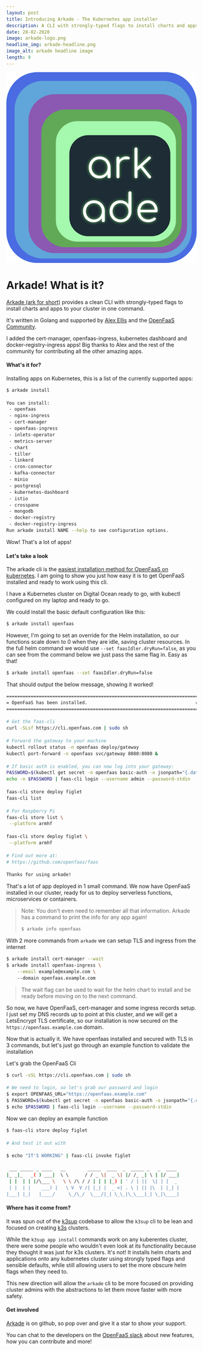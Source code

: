 ```yaml
---
layout: post
title: Introducing Arkade - The Kubernetes app installer
description: A CLI with strongly-typed flags to install charts and apps to your cluster in one command.
date: 28-02-2020
image: arkade-logo.png
headline_img: arkade-headline.png
image_alt: arkade headline image
length: 9
---
```



![arkade logo](/images/arkade-logo.png)


# Arkade! What is it?

[Arkade (ark for short)](https://get-arkade.dev) provides a clean CLI with strongly-typed flags to install charts and apps to your cluster in one command.

It's written in Golang and supported by [Alex Ellis](https://twitter.com/alexellisuk) and the [OpenFaaS Community](https://www.openfaas.com/).

I added the cert-manager, openfaas-ingress, kubernetes dashboard and docker-registry-ingress apps! Big thanks to Alex 
and the rest of the community for contributing all the other amazing apps.

#### What's it for?
Installing apps on Kubernetes, this is a list of the currently supported apps:

```sh 
$ arkade install 

You can install: 
 - openfaas
 - nginx-ingress
 - cert-manager
 - openfaas-ingress
 - inlets-operator
 - metrics-server
 - chart
 - tiller
 - linkerd
 - cron-connector
 - kafka-connector
 - minio
 - postgresql
 - kubernetes-dashboard
 - istio
 - crosspane
 - mongodb
 - docker-registry
 - docker-registry-ingress
Run arkade install NAME --help to see configuration options.

```

Wow! That's a lot of apps! 

#### Let's take a look 
The arkade cli is the [easiest installation method for OpenFaaS on kubernetes](https://docs.openfaas.com/deployment/kubernetes/#a-deploy-with-arkade-fastest-option).
I am going to show you just how easy it is to get OpenFaaS installed and ready to work using this cli. 
 
I have a Kubernetes cluster on Digital Ocean ready to go, with kubectl configured on my laptop and ready to go.

We could install the basic default configuration like this:
```sh 
$ arkade install openfaas
```


However, I'm going to set an override for the Helm installation, so our functions scale down to 0 when they are idle, saving 
cluster resources. In the full helm command we would use `--set faasIdler.dryRun=false`, as you can see from the command below
we just pass the same flag in. Easy as that!

```sh 
$ arkade install openfaas --set faasIdler.dryRun=false
```

That should output the below message, showing it worked! 
```sh 
=======================================================================
= OpenFaaS has been installed.                                        =
=======================================================================

# Get the faas-cli
curl -SLsf https://cli.openfaas.com | sudo sh

# Forward the gateway to your machine
kubectl rollout status -n openfaas deploy/gateway
kubectl port-forward -n openfaas svc/gateway 8080:8080 &

# If basic auth is enabled, you can now log into your gateway:
PASSWORD=$(kubectl get secret -n openfaas basic-auth -o jsonpath="{.data.basic-auth-password}" | base64 --decode; echo)
echo -n $PASSWORD | faas-cli login --username admin --password-stdin

faas-cli store deploy figlet
faas-cli list

# For Raspberry Pi
faas-cli store list \
 --platform armhf

faas-cli store deploy figlet \
 --platform armhf

# Find out more at:
# https://github.com/openfaas/faas

Thanks for using arkade!

```


That's a lot of app deployed in 1 small command. We now have OpenFaaS installed in our cluster, ready for us to deploy serverless functions, microservices or containers.

> Note: You don't even need to remember all that information. Arkade has a command to print the info for any app again!
> ```sh 
> $ arkade info openfaas
> ```


With 2 more commands from `arkade` we can setup TLS and ingress from the internet

```sh 
$ arkade install cert-manager --wait
$ arkade install openfaas-ingress \
    --email example@example.com \ 
    --domain openfaas.example.com

```
> The wait flag can be used to wait for the helm chart to install and be ready before moving on to the next command.

So now, we have OpenFaaS, cert-manager and some ingress records setup. I just set my DNS records up to point at this 
cluster, and we will get a LetsEncrypt TLS certificate, so our installation is now secured on the 
`https://openfaas.example.com` domain.

Now that is actually it. We have openfaas installed and secured with TLS in 3 commands, but let's just go through an example
function to validate the installation

Let's grab the OpenFaaS Cli

```sh
$ curl -sSL https://cli.openfaas.com | sudo sh

# We need to login, so let's grab our password and login
$ export OPENFAAS_URL="https://openfaas.example.com"
$ PASSWORD=$(kubectl get secret -n openfaas basic-auth -o jsonpath="{.data.basic-auth-password}" | base64 --decode; echo)
$ echo $PASSWORD | faas-cli login --username --password-stdin
```

Now we can deploy an example function

```sh 
$ faas-cli store deploy figlet

# And test it out with

$ echo "IT'S WORKING" | faas-cli invoke figlet

 ___ _____ _ ____   __        _____  ____  _  _____ _   _  ____ 
|_ _|_   _( ) ___|  \ \      / / _ \|  _ \| |/ /_ _| \ | |/ ___|
 | |  | | |/\___ \   \ \ /\ / / | | | |_) | ' / | ||  \| | |  _ 
 | |  | |    ___) |   \ V  V /| |_| |  _ <| . \ | || |\  | |_| |
|___| |_|   |____/     \_/\_/  \___/|_| \_\_|\_\___|_| \_|\____|

```

#### Where has it come from?

It was spun out of the [k3sup](https://github.com/alexellis/k3sup) codebase to allow the `k3sup` cli to be lean and focused
on creating [k3s](https://k3s.io/) clusters.

While the `k3sup app install` commands work on any kuberentes cluster, there were some people who wouldn't even look at 
its functionality because they thought it was just for k3s clusters. It's not! It installs helm charts and applications
onto any kubernetes cluster using strongly typed flags and sensible defaults, while still allowing users to set the more
obscure helm flags when they need to.

This new direction will allow the `arkade` cli to be more focused on providing cluster admins with the abstractions to 
let them move faster with more safety. 

#### Get involved

[Arkade](https://github.com/alexellis/arkade) is on github, so pop over and give it a star to show your support. 

You can chat to the developers on the [OpenFaaS slack](https://docs.openfaas.com/community/#slack-workspace) about new 
features, how you can contribute and more!